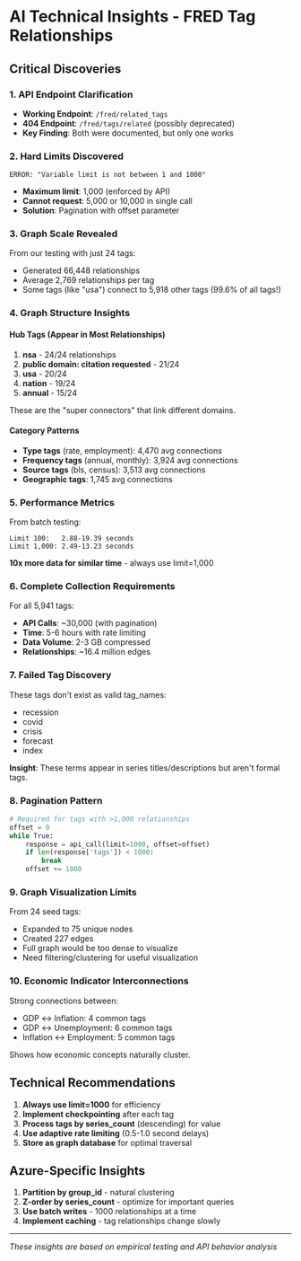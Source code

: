 # AI Technical Insights - FRED Tag Relationships

## Critical Discoveries

### 1. API Endpoint Clarification
- **Working Endpoint**: `/fred/related_tags`
- **404 Endpoint**: `/fred/tags/related` (possibly deprecated)
- **Key Finding**: Both were documented, but only one works

### 2. Hard Limits Discovered
```
ERROR: "Variable limit is not between 1 and 1000"
```
- **Maximum limit**: 1,000 (enforced by API)
- **Cannot request**: 5,000 or 10,000 in single call
- **Solution**: Pagination with offset parameter

### 3. Graph Scale Revealed
From our testing with just 24 tags:
- Generated 66,448 relationships
- Average 2,769 relationships per tag
- Some tags (like "usa") connect to 5,918 other tags (99.6% of all tags!)

### 4. Graph Structure Insights

#### Hub Tags (Appear in Most Relationships)
1. **nsa** - 24/24 relationships
2. **public domain: citation requested** - 21/24
3. **usa** - 20/24
4. **nation** - 19/24
5. **annual** - 15/24

These are the "super connectors" that link different domains.

#### Category Patterns
- **Type tags** (rate, employment): 4,470 avg connections
- **Frequency tags** (annual, monthly): 3,924 avg connections
- **Source tags** (bls, census): 3,513 avg connections
- **Geographic tags**: 1,745 avg connections

### 5. Performance Metrics

From batch testing:
```
Limit 100:   2.88-19.39 seconds
Limit 1,000: 2.49-13.23 seconds
```
**10x more data for similar time** - always use limit=1,000

### 6. Complete Collection Requirements

For all 5,941 tags:
- **API Calls**: ~30,000 (with pagination)
- **Time**: 5-6 hours with rate limiting
- **Data Volume**: 2-3 GB compressed
- **Relationships**: ~16.4 million edges

### 7. Failed Tag Discovery

These tags don't exist as valid tag_names:
- recession
- covid  
- crisis
- forecast
- index

**Insight**: These terms appear in series titles/descriptions but aren't formal tags.

### 8. Pagination Pattern

```python
# Required for tags with >1,000 relationships
offset = 0
while True:
    response = api_call(limit=1000, offset=offset)
    if len(response['tags']) < 1000:
        break
    offset += 1000
```

### 9. Graph Visualization Limits

From 24 seed tags:
- Expanded to 75 unique nodes
- Created 227 edges
- Full graph would be too dense to visualize
- Need filtering/clustering for useful visualization

### 10. Economic Indicator Interconnections

Strong connections between:
- GDP ↔ Inflation: 4 common tags
- GDP ↔ Unemployment: 6 common tags
- Inflation ↔ Employment: 5 common tags

Shows how economic concepts naturally cluster.

## Technical Recommendations

1. **Always use limit=1000** for efficiency
2. **Implement checkpointing** after each tag
3. **Process tags by series_count** (descending) for value
4. **Use adaptive rate limiting** (0.5-1.0 second delays)
5. **Store as graph database** for optimal traversal

## Azure-Specific Insights

1. **Partition by group_id** - natural clustering
2. **Z-order by series_count** - optimize for important queries
3. **Use batch writes** - 1000 relationships at a time
4. **Implement caching** - tag relationships change slowly

---
*These insights are based on empirical testing and API behavior analysis*